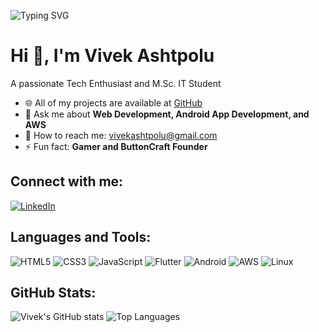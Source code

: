 ![Typing SVG](https://readme-typing-svg.herokuapp.com?font=Fira+Code&size=24&duration=3000&color=00FF00&background=000000&center=true&vCenter=true&width=500&height=50&lines=Welcome+to+my+GitHub!;Web+Developer;Android+App+Developer;AWS+Cloud+Enthusiast)

 # Hi 👋, I'm Vivek Ashtpolu
A passionate Tech Enthusiast and M.Sc. IT Student

- 🌐 All of my projects are available at [GitHub](https://github.com/yourusername)
- 💬 Ask me about **Web Development, Android App Development, and AWS**
- 🧐 How to reach me: [vivekashtpolu@gmail.com](mailto:vivekashtpolu@gmail.com)
- ⚡ Fun fact: **Gamer and ButtonCraft Founder**

## Connect with me:
[![LinkedIn](https://img.shields.io/badge/LinkedIn-0A66C2?style=for-the-badge&logo=linkedin&logoColor=white)](https://www.linkedin.com/in/vivekkumar-ashtpolu-883735285/)

## Languages and Tools:
![HTML5](https://img.shields.io/badge/HTML5-E34F26?style=for-the-badge&logo=html5&logoColor=white)
![CSS3](https://img.shields.io/badge/CSS3-1572B6?style=for-the-badge&logo=css3&logoColor=white)
![JavaScript](https://img.shields.io/badge/JavaScript-F7DF1E?style=for-the-badge&logo=javascript&logoColor=black)
![Flutter](https://img.shields.io/badge/Flutter-02569B?style=for-the-badge&logo=flutter&logoColor=white)
![Android](https://img.shields.io/badge/Android-3DDC84?style=for-the-badge&logo=android&logoColor=white)
![AWS](https://img.shields.io/badge/AWS-232F3E?style=for-the-badge&logo=amazon-aws&logoColor=white)
![Linux](https://img.shields.io/badge/Linux-FCC624?style=for-the-badge&logo=linux&logoColor=black)

## GitHub Stats:
![Vivek's GitHub stats](https://github-readme-stats.vercel.app/api?username=ashtpoluvivi&show_icons=true&theme=radical)
![Top Languages](https://github-readme-stats.vercel.app/api/top-langs/?username=ashtpoluvivi&layout=compact&theme=radical)


